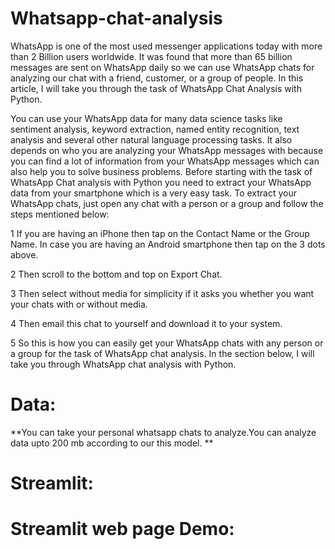 # Whatsapp-chat-analysis
WhatsApp is one of the most used messenger applications today with more than 2 Billion users worldwide. It was found that more than 65 billion messages are sent on WhatsApp daily so we can use WhatsApp chats for analyzing our chat with a friend, customer, or a group of people. In this article, I will take you through the task of WhatsApp Chat Analysis with Python.

You can use your WhatsApp data for many data science tasks like sentiment analysis, keyword extraction, named entity recognition, text analysis and several other natural language processing tasks. It also depends on who you are analyzing your WhatsApp messages with because you can find a lot of information from your WhatsApp messages which can also help you to solve business problems.
Before starting with the task of WhatsApp Chat analysis with Python you need to extract your WhatsApp data from your smartphone which is a very easy task. To extract your WhatsApp chats, just open any chat with a person or a group and follow the steps mentioned below:

   1 If you are having an iPhone then tap on the Contact Name or the Group Name. In case you are having an Android smartphone then tap on the 3 dots above.

   2 Then scroll to the bottom and top on Export Chat.

   3 Then select without media for simplicity if it asks you whether you want your chats with or without media.

   4 Then email this chat to yourself and download it to your system.

   5 So this is how you can easily get your WhatsApp chats with any person or a group for the task of WhatsApp chat analysis. In the section below, I will take you through WhatsApp chat analysis with Python.
   
   
  # Data: 
  **You can take your personal whatsapp chats to analyze.You can analyze data upto 200 mb according to our this model.
**

# Streamlit:



# Streamlit web page Demo:
